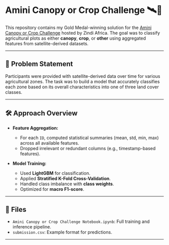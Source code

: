 # Amini Canopy or Crop Challenge 🛰️🌿

This repository contains my Gold Medal-winning solution for the [Amini Canopy or Crop Challenge](https://zindi.africa/competitions/amini-canopy-or-crop-challenge) hosted by Zindi Africa. The goal was to classify agricultural plots as either **canopy**, **crop**, or **other** using aggregated features from satellite-derived datasets.

---

## 🧠 Problem Statement

Participants were provided with satellite-derived data over time for various agricultural zones. The task was to build a model that accurately classifies each zone based on its overall characteristics into one of three land cover classes.

---

## 🛠️ Approach Overview

- **Feature Aggregation:**
  - For each `ID`, computed statistical summaries (mean, std, min, max) across all available features.
  - Dropped irrelevant or redundant columns (e.g., timestamp-based features).

- **Model Training:**
  - Used **LightGBM** for classification.
  - Applied **Stratified K-Fold Cross-Validation**.
  - Handled class imbalance with **class weights**.
  - Optimized for **macro F1-score**.

---

## 📁 Files

- `Amini Canopy or Crop Challenge Notebook.ipynb`: Full training and inference pipeline.
- `submission.csv`: Example format for predictions.

---


